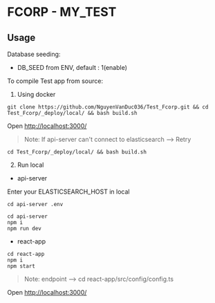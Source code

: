# FCORP - MY_TEST

## Usage


Database seeding: 
* DB_SEED from ENV, default : 1(enable)

To compile Test app from source:


1. Using docker
```
git clone https://github.com/NguyenVanDuc036/Test_Fcorp.git && cd Test_Fcorp/_deploy/local/ && bash build.sh
```

Open [http://localhost:3000/](http://localhost:3000/) 

> Note: If api-server can't connect to elasticsearch --> Retry

```
cd Test_Fcorp/_deploy/local/ && bash build.sh
```

2. Run local
* api-server

Enter your ELASTICSEARCH_HOST in local
```
cd api-server .env
```

```
cd api-server
npm i
npm run dev
```

* react-app
```
cd react-app
npm i
npm start
```
> Note: endpoint --> cd react-app/src/config/config.ts 

Open [http://localhost:3000/](http://localhost:3000/) 

